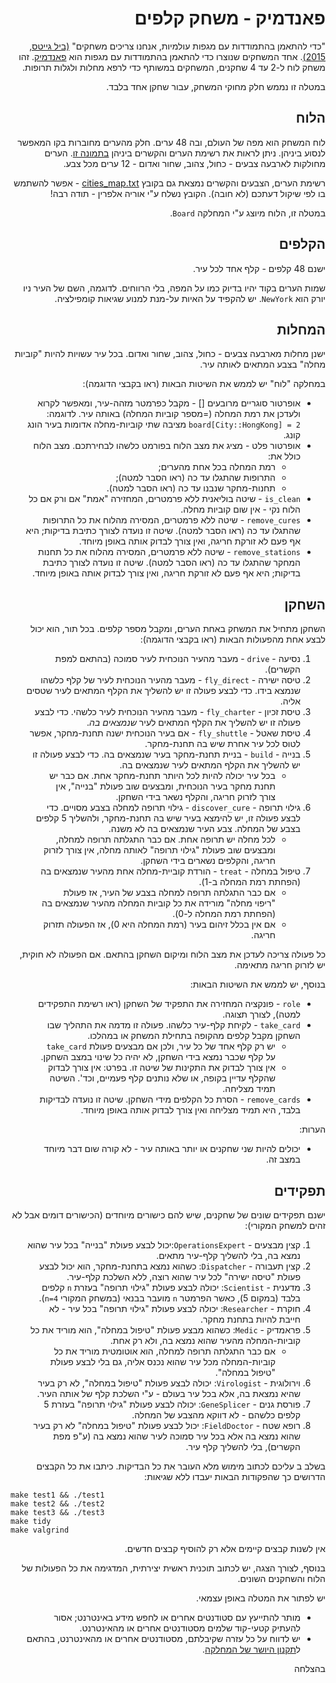 <div dir="rtl" lang="he">

# פאנדמיק - משחק קלפים

"כדי להתאמן בהתמודדות עם מגפות עולמיות, אנחנו צריכים משחקים"
[(ביל גייטס, 2015)](https://www.ted.com/talks/bill_gates_the_next_outbreak_we_re_not_ready#t-389693).
אחד המשחקים שנוצרו כדי להתאמן בהתמודדות עם מגפות הוא
[פאנדמיק](https://www.zmangames.com/en/products/pandemic/).
זהו משחק לוח ל-2 עד 4 שחקנים, המשחקים במשותף כדי לרפא מחלות ולגלות תרופות.

במטלה זו נממש חלק מחוקי המשחק, עבור שחקן אחד בלבד.

## הלוח
לוח המשחק הוא מפה של העולם, ובה 48 ערים.
חלק מהערים מחוברות בקו המאפשר לנסוע ביניהן.
ניתן לראות את רשימת הערים והקשרים ביניהן
[בתמונה זו](https://media.wnyc.org/i/1500/900/c/80/1/1537_Pandemic_main.jpg).
הערים מחולקות לארבעה צבעים - כחול, צהוב, שחור ואדום - 12 ערים מכל צבע.

רשימת הערים, הצבעים והקשרים נמצאת גם בקובץ
[cities_map.txt](cities_map.txt) - אפשר להשתמש בו לפי שיקול דעתכם (לא חובה).
הקובץ נשלח ע"י אוריה אלפרין - תודה רבה!


במטלה זו, הלוח מיוצג ע"י המחלקה 
`Board`.


## הקלפים
ישנם 48 קלפים - קלף אחד לכל עיר.

שמות הערים בקוד יהיו בדיוק כמו על המפה, בלי הרווחים. לדוגמה, השם של העיר ניו יורק הוא
`NewYork`.
יש להקפיד על האיות על-מנת למנוע שגיאות קומפילציה.


## המחלות
ישנן מחלות מארבעה צבעים - כחול, צהוב, שחור ואדום.
בכל עיר עשויות להיות "קוביות מחלה" בצבע המתאים לאותה עיר.

במחלקה "לוח" יש לממש את השיטות הבאות (ראו בקבצי הדוגמה):

* אופרטור סוגריים מרובעים [] - מקבל כפרמטר מזהה-עיר, ומאפשר לקרוא ולעדכן את רמת המחלה (=מספר קוביות המחלה) באותה עיר.
לדוגמה:
`board[City::HongKong] = 2`
מציבה שתי קוביות-מחלה אדומות בעיר הונג קונג.
* אופרטור פלט - מציג את מצב הלוח בפורמט כלשהו לבחירתכם. מצב הלוח כולל את:
   * רמת המחלה בכל אחת מהערים;
   * התרופות שהתגלו עד כה (ראו הסבר למטה);
   * תחנות-מחקר שנבנו עד כה (ראו הסבר למטה).
* `is_clean` - שיטה בוליאנית ללא פרמטרים,
המחזירה "אמת" אם ורק אם כל הלוח נקי - אין שום קוביות מחלה.
* `remove_cures` - שיטה ללא פרמטרים, המסירה מהלוח את כל התרופות שהתגלו עד כה (ראו הסבר למטה). שיטה זו נועדה לצורך כתיבת בדיקות; היא אף פעם לא זורקת חריגה, ואין צורך לבדוק אותה באופן מיוחד.
* `remove_stations` - שיטה ללא פרמטרים, המסירה מהלוח את כל תחנות המחקר שהתגלו עד כה (ראו הסבר למטה). שיטה זו נועדה לצורך כתיבת בדיקות; היא אף פעם לא זורקת חריגה, ואין צורך לבדוק אותה באופן מיוחד.

## השחקן
השחקן מתחיל את המשחק באחת הערים,
ומקבל מספר קלפים.
בכל תור, הוא יכול לבצע אחת מהפעולות הבאות (ראו בקבצי הדוגמה):

1. נסיעה - `drive` - מעבר מהעיר הנוכחית לעיר סמוכה (בהתאם למפת הקשרים).
1. טיסה ישירה - `fly_direct` - מעבר מהעיר הנוכחית לעיר של קלף כלשהו שנמצא בידו. כדי לבצע פעולה זו יש להשליך את הקלף המתאים לעיר שטסים אליה.
1. טיסת זכיון - `fly_charter` - מעבר מהעיר הנוכחית לעיר כלשהי. כדי לבצע פעולה זו יש להשליך את הקלף המתאים לעיר *שנמצאים בה*.
1. טיסת שאטל - `fly_shuttle` - אם בעיר הנוכחית ישנה תחנת-מחקר, אפשר לטוס לכל עיר אחרת שיש בה תחנת-מחקר. 
1. בנייה - `build` - בניית תחנת-מחקר בעיר שנמצאים בה. כדי לבצע פעולה זו יש להשליך את הקלף המתאים לעיר שנמצאים בה.
   * בכל עיר יכולה להיות לכל היותר תחנת-מחקר אחת. אם כבר יש תחנת מחקר בעיר הנוכחית, ומבצעים שוב פעולת "בנייה", אין צורך לזרוק חריגה, והקלף נשאר בידי השחקן.
1. גילוי תרופה - `discover_cure` - גילוי תרופה למחלה בצבע מסויים. כדי לבצע פעולה זו, יש להימצא בעיר שיש בה תחנת-מחקר, ולהשליך 5 קלפים בצבע של המחלה. צבע העיר שנמצאים בה לא משנה.
   * לכל מחלה יש תרופה אחת. אם כבר התגלתה תרופה למחלה, ומבצעים שוב פעולת "גילוי תרופה" לאותה מחלה, אין צורך לזרוק חריגה, והקלפים נשארים בידי השחקן.
1. טיפול במחלה - `treat` - הורדת קוביית-מחלה אחת מהעיר שנמצאים בה (הפחתת רמת המחלה ב-1).
   *  אם כבר התגלתה תרופה למחלה בצבע של העיר, אז פעולת "ריפוי מחלה" מורידה את כל קוביות המחלה מהעיר שנמצאים בה (הפחתת רמת המחלה ל-0).
   * אם אין בכלל זיהום בעיר (רמת המחלה היא 0), אז הפעולה תזרוק חריגה.

כל פעולה צריכה לעדכן את מצב הלוח ומיקום השחקן בהתאם.
אם הפעולה לא חוקית, יש לזרוק חריגה מתאימה.

בנוסף, יש לממש את השיטות הבאות:

*  `role` - פונקציה המחזירה את התפקיד של השחקן (ראו רשימת התפקידים למטה), לצורך תצוגה.
*  `take_card` - לקיחת קלף-עיר כלשהו. פעולה זו מדמה את התהליך שבו השחקן מקבל קלפים מהקופה בתחילת המשחק או במהלכו. 
   *   יש רק קלף אחד של כל עיר, ולכן אם מבצעים פעולת `take_card` על קלף שכבר נמצא בידי השחקן, לא יהיה כל שינוי במצב השחקן. 
   * אין צורך לבדוק את התקינות של שיטה זו. בפרט: אין צורך לבדוק שהקלף עדיין בקופה, או שלא נותנים קלף פעמיים, וכד'. השיטה תמיד מצליחה.
* `remove_cards` - הסרת כל הקלפים מידי השחקן. שיטה זו נועדה לבדיקות בלבד, היא תמיד מצליחה ואין צורך לבדוק אותה באופן מיוחד.

הערות:

* יכולים להיות שני שחקנים או יותר באותה עיר - לא קורה שום דבר מיוחד במצב זה.


## תפקידים

ישנם תפקידים שונים של שחקנים, שיש להם כישורים מיוחדים (הכישורים דומים אבל לא זהים למשחק המקורי):

1. קצין מבצעים - `OperationsExpert`:יכול לבצע פעולת "בנייה" בכל עיר שהוא נמצא בה, בלי להשליך קלף-עיר מתאים.
1. קצין תעבורה - `Dispatcher`: כשהוא נמצא בתחנת-מחקר, הוא יכול לבצע פעולת "טיסה ישירה" לכל עיר שהוא רוצה, ללא השלכת קלף-עיר.
1. מדענית - `Scientist`: יכולה לבצע פעולת "גילוי תרופה" בעזרת `n` קלפים בלבד (במקום 5), כאשר הפרמטר `n` מועבר בבנאי (במשחק המקורי `n=4`).
1. חוקרת - `Researcher`: יכולה לבצע פעולת "גילוי תרופה" בכל עיר - לא חייבת להיות בתחנת מחקר.
1. פראמדיק - `Medic`: כשהוא מבצע פעולת "טיפול במחלה", הוא מוריד את כל קוביות-המחלה מהעיר שהוא נמצא בה, ולא רק אחת.
   * אם כבר התגלתה תרופה למחלה, הוא אוטומטית מוריד את כל קוביות-המחלה מכל עיר שהוא נכנס אליה, גם בלי לבצע פעולת "טיפול במחלה".
1. וירולוגית - `Virologist`: יכולה לבצע פעולת "טיפול במחלה", לא רק בעיר  שהיא נמצאת בה, אלא בכל עיר בעולם - ע"י השלכת קלף של אותה העיר.
1. פורסת גנים - `GeneSplicer`: יכולה לבצע פעולת "גילוי תרופה" בעזרת 5 קלפים כלשהם - לא דווקא מהצבע של המחלה.
1. רופא שטח - `FieldDoctor`: יכול לבצע פעולת "טיפול במחלה" לא רק בעיר שהוא נמצא בה אלא בכל עיר סמוכה לעיר שהוא נמצא בה (ע"פ מפת הקשרים), בלי להשליך קלף עיר.

בשלב ב עליכם לכתוב מימוש מלא העובר את כל הבדיקות.
כיתבו את כל הקבצים הדרושים כך שהפקודות הבאות יעבדו ללא שגיאות:

<div dir='ltr'>

	make test1 && ./test1
	make test2 && ./test2
	make test3 && ./test3
	make tidy
	make valgrind

</div>

אין לשנות קבצים קיימים אלא רק להוסיף קבצים חדשים.

בנוסף, לצורך הצגה, יש לכתוב תוכנית ראשית יצירתית, המדגימה את כל הפעולות של הלוח והשחקנים השונים.

יש לפתור את המטלה באופן עצמאי.

* מותר להתייעץ עם סטודנטים אחרים או לחפש מידע באינטרנט;
אסור להעתיק קטעי-קוד שלמים מסטודנטים אחרים או מהאינטרנט.
* יש לדווח על כל עזרה שקיבלתם, מסטודנטים אחרים או מהאינטרנט, בהתאם ל[תקנון היושר של המחלקה](https://www.ariel.ac.il/wp/cs/wp-content/uploads/sites/88/2020/08/Guidelines-for-Academic-Integrity.pdf).


בהצלחה
</div>
